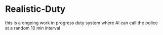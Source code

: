 # Realistic-Duty
this is a ongoing work in progress duty system where AI can call the police at a random 10 min interval
